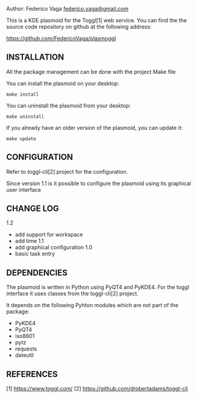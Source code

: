 Author: Federico Vaga <federico.vaga@gmail.com>

This is a KDE plasmoid for the Toggl[1] web service. You can find the
the source code repository on github at the following address:

   https://github.com/FedericoVaga/plasmoggl


INSTALLATION
------------
All the package management can be done with the project Make file

You can install the plasmoid on your desktop:

    make install

You can uninstall the plasmoid from your desktop:

    make uninstall

If you already have an older version of the plasmoid, you can update it:

    make update


CONFIGURATION
-------------
Refer to toggl-cli[2] project for the configuration.

Since version 1.1 is it possible to configure the plasmoid using its graphical
user interface


CHANGE LOG
----------
1.2
- add support for workspace
- add time
1.1
- add graphical configuration
1.0
- basic task entry


DEPENDENCIES
------------
The plasmoid is written in Python using PyQT4 and PyKDE4. For the toggl interface it uses classes from the toggl-cli[2] project.

It depends on the following Pyhton modules which are not part of the package:
- PyKDE4
- PyQT4
- iso8601
- pytz
- requests
- dateutil


REFERENCES
----------

[1] https://www.toggl.com/
[2] https://github.com/drobertadams/toggl-cli
